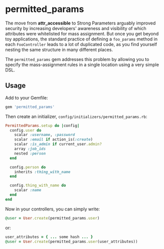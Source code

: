 permitted\_params
================

The move from **attr_accessible** to Strong Parameters arguably improved
security by increasing developers' awareness and visibility of which
attributes were whitelisted for mass assignment.  But once you get
beyond toy applications, the standard practice of defining a
`foo_params` method in each `FooController` leads to a lot of duplicated
code, as you find yourself nesting the same structure in many different
places.

The `permitted_params` gem addresses this problem by allowing you to
specify the mass-assignment rules in a single location using a very
simple DSL.

Usage
-----

Add to your Gemfile:

```ruby
gem 'permitted_params'
```

Then create an initializer, `config/initializers/permitted_params.rb`:

```ruby
PermittedParams.setup do |config|
  config.user do
    scalar :username, :password
    scalar :email if action_is(:create)
    scalar :is_admin if current_user.admin?
    array :job_ids
    nested :person
  end

  config.person do
    inherits :thing_with_name
  end

  config.thing_with_name do
    scalar :name
  end
end
```

Now in your controllers, you can simply write:

```ruby
@user = User.create(permitted_params.user)
```

or:

```ruby
user_attributes = { ... some hash ... }
@user = User.create(permitted_params.user(user_attributes))
```

